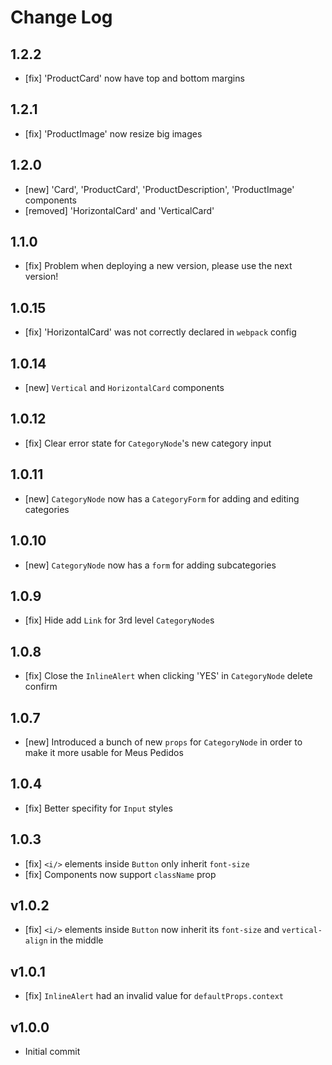 # Change Log

## 1.2.2
- [fix] 'ProductCard' now have top and bottom margins

## 1.2.1
- [fix] 'ProductImage' now resize big images

## 1.2.0
- [new] 'Card', 'ProductCard', 'ProductDescription', 'ProductImage' components
- [removed] 'HorizontalCard' and 'VerticalCard'

## 1.1.0
- [fix] Problem when deploying a new version, please use the next version!

## 1.0.15
- [fix] 'HorizontalCard' was not correctly declared in `webpack` config

## 1.0.14
- [new] `Vertical` and `HorizontalCard` components

## 1.0.12
- [fix] Clear error state for `CategoryNode`'s new category input

## 1.0.11
- [new] `CategoryNode` now has a `CategoryForm` for adding and editing categories

## 1.0.10
- [new] `CategoryNode` now has a `form` for adding subcategories

## 1.0.9
- [fix] Hide add `Link` for 3rd level `CategoryNode`s

## 1.0.8
- [fix] Close the `InlineAlert` when clicking 'YES' in `CategoryNode` delete confirm

## 1.0.7
- [new] Introduced a bunch of new `props` for `CategoryNode` in order to make it more usable for Meus Pedidos

## 1.0.4
- [fix] Better specifity for `Input` styles

## 1.0.3
- [fix] `<i/>` elements inside `Button` only inherit `font-size`
- [fix] Components now support `className` prop

## v1.0.2
- [fix] `<i/>` elements inside `Button` now inherit its `font-size` and `vertical-align` in the middle

## v1.0.1
- [fix] `InlineAlert` had an invalid value for `defaultProps.context`

## v1.0.0
- Initial commit
